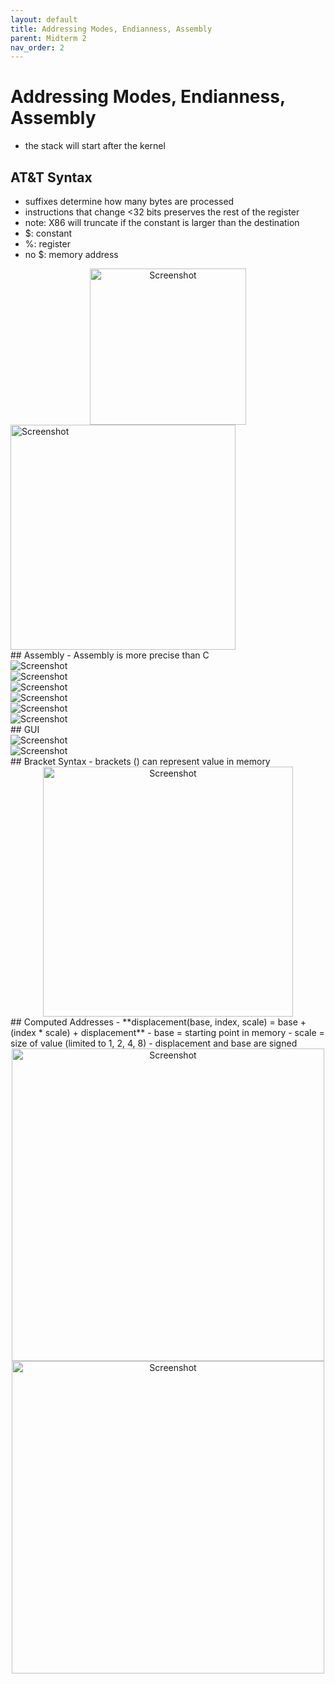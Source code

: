 ```yaml
---
layout: default
title: Addressing Modes, Endianness, Assembly
parent: Midterm 2
nav_order: 2
---
```

# Addressing Modes, Endianness, Assembly
- the stack will start after the kernel
## AT&T Syntax
- suffixes determine how many bytes are processed
- instructions that change <32 bits preserves the rest of the register
- note: X86 will truncate if the constant is larger than the destination
- $: constant
- %: register
- no $: memory address
<div style="text-align: center;">
  <img src="{{ '/images/Screen Shot 2024-02-28 at 2.07.48 PM.png' | relative_url }}" alt="Screenshot" width="250">
</div>

<div style="text-align: 300]]   ![[Screen Shot 2024-02-28 at 2.11.37 PM.png;">
  <img src="{{ '/images/Screen Shot 2024-02-28 at 2.11.03 PM.png' | relative_url }}" alt="Screenshot" width="360">
</div>
## Assembly
- Assembly is more precise than C
<div>
  <img src="{{ '/images/Screen Shot 2024-02-28 at 2.19.51 PM.png' | relative_url }}" alt="Screenshot">
</div>
<div>
  <img src="{{ '/images/Screen Shot 2024-02-28 at 2.20.02 PM.png' | relative_url }}" alt="Screenshot">
</div>
<div>
  <img src="{{ '/images/Screen Shot 2024-02-28 at 2.20.17 PM.png' | relative_url }}" alt="Screenshot">
</div>

<div>
  <img src="{{ '/images/Screenshot 2024-09-12 at 10.05.20 PM.png' | relative_url }}" alt="Screenshot">
</div>
<div>
  <img src="{{ '/images/Screenshot 2024-09-12 at 10.05.50 PM.png' | relative_url }}" alt="Screenshot">
</div>
<div>
  <img src="{{ '/images/Screenshot 2024-09-12 at 10.06.11 PM.png' | relative_url }}" alt="Screenshot">
</div>
## GUI
<div>
  <img src="{{ '/images/Screen Shot 2024-03-05 at 12.23.01 AM.png' | relative_url }}" alt="Screenshot">
</div>
<div>
  <img src="{{ '/images/Screen Shot 2024-03-05 at 12.23.11 AM.png' | relative_url }}" alt="Screenshot">
</div>
## Bracket Syntax
- brackets () can represent value in memory
<div style="text-align: center;">
  <img src="{{ '/images/Screen Shot 2024-03-05 at 12.24.33 AM.png' | relative_url }}" alt="Screenshot" width="400">
</div>
## Computed Addresses
- **displacement(base, index, scale) = base + (index * scale) + displacement**
- base = starting point in memory
- scale = size of value (limited to 1, 2, 4, 8)
- displacement and base are signed
<div style="text-align: center;">
  <img src="{{ '/images/Screenshot 2024-09-12 at 10.02.28 PM.png' | relative_url }}" alt="Screenshot" width="500">
</div>

<div style="text-align: center;">
  <img src="{{ '/images/Screenshot 2024-09-12 at 10.01.28 PM.png' | relative_url }}" alt="Screenshot" width="500">
</div>